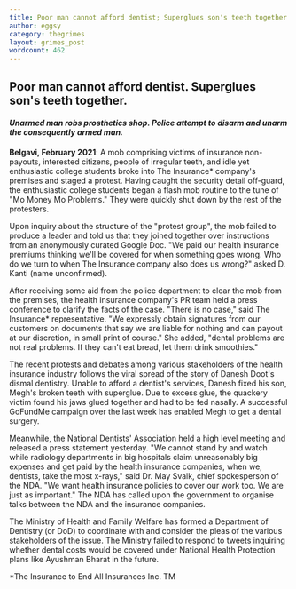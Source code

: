 ```yaml
---
title: Poor man cannot afford dentist; Superglues son's teeth together
author: eggsy
category: thegrimes
layout: grimes_post
wordcount: 462
---
```


## Poor man cannot afford dentist. Superglues son's teeth together.

#### *Unarmed man robs prosthetics shop. Police attempt to disarm and unarm the consequently armed man.*

**Belgavi, February 2021**: A mob comprising victims of insurance non-payouts, interested citizens, people of irregular teeth, and idle yet enthusiastic college students broke into The Insurance* company's premises and staged a protest. Having caught the security detail off-guard, the enthusiastic college students began a flash mob routine to the tune of "Mo Money Mo Problems." They were quickly shut down by the rest of the protesters.

Upon inquiry about the structure of the "protest group", the mob failed to produce a leader and told us that they joined together over instructions from an anonymously curated Google Doc. "We paid our health insurance premiums thinking we'll be covered for when something goes wrong. Who do we turn to when The Insurance company also does us wrong?" asked D. Kanti (name unconfirmed).

After receiving some aid from the police department to clear the mob from the premises, the health insurance company's PR team held a press conference to clarify the facts of the case. "There is no case," said The Insurance* representative. "We expressly obtain signatures from our customers on documents that say we are liable for nothing and can payout at our discretion, in small print of course." She added, "dental problems are not real problems. If they can't eat bread, let them drink smoothies."

The recent protests and debates among various stakeholders of the health insurance industry follows the viral spread of the story of Danesh Doot's dismal dentistry. Unable to afford a dentist's services, Danesh fixed his son, Megh's broken teeth with superglue. Due to excess glue, the quackery victim found his jaws glued together and had to be fed nasally. A successful GoFundMe campaign over the last week has enabled Megh to get a dental surgery.

Meanwhile, the National Dentists' Association held a high level meeting and released a press statement yesterday. "We cannot stand by and watch while radiology departments in big hospitals claim unreasonably big expenses and get paid by the health insurance companies, when we, dentists, take the most x-rays," said Dr. May Svalk, chief spokesperson of the NDA. "We want health insurance policies to cover our work too. We are just as important." The NDA has called upon the government to organise talks between the NDA and the insurance companies.

The Ministry of Health and Family Welfare has formed a Department of Dentistry (or DoD) to coordinate with and consider the pleas of the various stakeholders of the issue. The Ministry failed to respond to tweets inquiring whether dental costs would be covered under National Health Protection plans like Ayushman Bharat in the future.

*The Insurance to End All Insurances Inc. TM